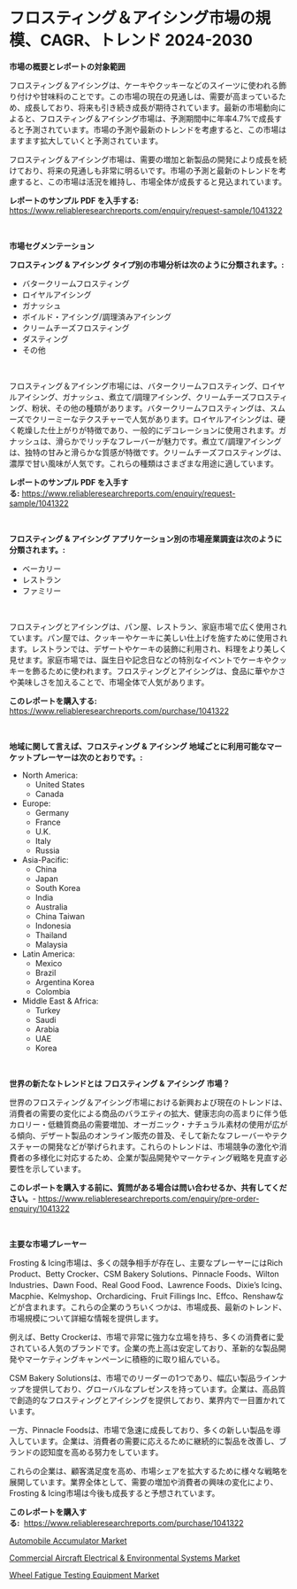 <p><h1>フロスティング＆アイシング市場の規模、CAGR、トレンド 2024-2030</h1></p><p><strong>市場の概要とレポートの対象範囲</strong></p>
<p><p>フロスティング＆アイシングは、ケーキやクッキーなどのスイーツに使われる飾り付けや甘味料のことです。この市場の現在の見通しは、需要が高まっているため、成長しており、将来も引き続き成長が期待されています。最新の市場動向によると、フロスティング＆アイシング市場は、予測期間中に年率4.7%で成長すると予測されています。市場の予測や最新のトレンドを考慮すると、この市場はますます拡大していくと予測されています。</p><p>フロスティング＆アイシング市場は、需要の増加と新製品の開発により成長を続けており、将来の見通しも非常に明るいです。市場の予測と最新のトレンドを考慮すると、この市場は活況を維持し、市場全体が成長すると見込まれています。</p></p>
<p><strong>レポートのサンプル PDF を入手する:</strong> <a href="https://www.reliableresearchreports.com/enquiry/request-sample/1041322">https://www.reliableresearchreports.com/enquiry/request-sample/1041322</a></p>
<p>&nbsp;</p>
<p><strong>市場セグメンテーション</strong></p>
<p><strong>フロスティング & アイシング タイプ別の市場分析は次のように分類されます。:</strong></p>
<p><ul><li>バタークリームフロスティング</li><li>ロイヤルアイシング</li><li>ガナッシュ</li><li>ボイルド・アイシング/調理済みアイシング</li><li>クリームチーズフロスティング</li><li>ダスティング</li><li>その他</li></ul></p>
<p>&nbsp;</p>
<p><p>フロスティング＆アイシング市場には、バタークリームフロスティング、ロイヤルアイシング、ガナッシュ、煮立て/調理アイシング、クリームチーズフロスティング、粉状、その他の種類があります。バタークリームフロスティングは、スムーズでクリーミーなテクスチャーで人気があります。ロイヤルアイシングは、硬く乾燥した仕上がりが特徴であり、一般的にデコレーションに使用されます。ガナッシュは、滑らかでリッチなフレーバーが魅力です。煮立て/調理アイシングは、独特の甘みと滑らかな質感が特徴です。クリームチーズフロスティングは、濃厚で甘い風味が人気です。これらの種類はさまざまな用途に適しています。</p></p>
<p><strong>レポートのサンプル PDF を入手する:</strong>&nbsp;<a href="https://www.reliableresearchreports.com/enquiry/request-sample/1041322">https://www.reliableresearchreports.com/enquiry/request-sample/1041322</a></p>
<p>&nbsp;</p>
<p><strong> フロスティング & アイシング アプリケーション別の市場産業調査は次のように分類されます。:</strong></p>
<p><ul><li>ベーカリー</li><li>レストラン</li><li>ファミリー</li></ul></p>
<p>&nbsp;</p>
<p><p>フロスティングとアイシングは、パン屋、レストラン、家庭市場で広く使用されています。パン屋では、クッキーやケーキに美しい仕上げを施すために使用されます。レストランでは、デザートやケーキの装飾に利用され、料理をより美しく見せます。家庭市場では、誕生日や記念日などの特別なイベントでケーキやクッキーを飾るために使われます。フロスティングとアイシングは、食品に華やかさや美味しさを加えることで、市場全体で人気があります。</p></p>
<p><strong>このレポートを購入する:</strong>&nbsp; <a href="https://www.reliableresearchreports.com/purchase/1041322">https://www.reliableresearchreports.com/purchase/1041322</a></p>
<p>&nbsp;</p>
<p><strong>地域に関して言えば、フロスティング & アイシング 地域ごとに利用可能なマーケットプレーヤーは次のとおりです。:</strong></p>
<p><ul>
    <li>
        North America:
        <ul>
            <li>United States</li>
            <li>Canada</li>
        </ul>
    </li>
    <li>
        Europe:
        <ul>
            <li>Germany</li>
            <li>France</li>
            <li>U.K.</li>
            <li>Italy</li>
            <li>Russia</li>
        </ul>
    </li>
    <li>
        Asia-Pacific:
        <ul>
            <li>China</li>
            <li>Japan</li>
            <li>South Korea</li>
            <li>India</li>
            <li>Australia</li>
            <li>China Taiwan</li>
            <li>Indonesia</li>
            <li>Thailand</li>
            <li>Malaysia</li>
        </ul>
    </li>
    <li>
        Latin America:
        <ul>
            <li>Mexico</li>
            <li>Brazil</li>
            <li>Argentina Korea</li>
            <li>Colombia</li>
        </ul>
    </li>
    <li>
        Middle East & Africa:
        <ul>
            <li>Turkey</li>
            <li>Saudi</li>
            <li>Arabia</li>
            <li>UAE</li>
            <li>Korea</li>
        </ul>
    </li>
    </ul></p>
<p>&nbsp;</p>
<p><strong>世界の新たなトレンドとは フロスティング & アイシング 市場？</strong></p>
<p><p>世界のフロスティング＆アイシング市場における新興および現在のトレンドは、消費者の需要の変化による商品のバラエティの拡大、健康志向の高まりに伴う低カロリー・低糖質商品の需要増加、オーガニック・ナチュラル素材の使用が広がる傾向、デザート製品のオンライン販売の普及、そして新たなフレーバーやテクスチャーの開発などが挙げられます。これらのトレンドは、市場競争の激化や消費者の多様化に対応するため、企業が製品開発やマーケティング戦略を見直す必要性を示しています。</p></p>
<p><strong>このレポートを購入する前に、質問がある場合は問い合わせるか、共有してください。</strong>- <a href="https://www.reliableresearchreports.com/enquiry/pre-order-enquiry/1041322">https://www.reliableresearchreports.com/enquiry/pre-order-enquiry/1041322</a></p>
<p>&nbsp;</p>
<p><strong>主要な市場プレーヤー</strong></p>
<p><p>Frosting & Icing市場は、多くの競争相手が存在し、主要なプレーヤーにはRich Product、Betty Crocker、CSM Bakery Solutions、Pinnacle Foods、Wilton Industries、Dawn Food、Real Good Food、Lawrence Foods、Dixie’s Icing、Macphie、Kelmyshop、Orchardicing、Fruit Fillings Inc、Effco、Renshawなどが含まれます。これらの企業のうちいくつかは、市場成長、最新のトレンド、市場規模について詳細な情報を提供します。</p><p>例えば、Betty Crockerは、市場で非常に強力な立場を持ち、多くの消費者に愛されている人気のブランドです。企業の売上高は安定しており、革新的な製品開発やマーケティングキャンペーンに積極的に取り組んでいる。</p><p>CSM Bakery Solutionsは、市場でのリーダーの1つであり、幅広い製品ラインナップを提供しており、グローバルなプレゼンスを持っています。企業は、高品質で創造的なフロスティングとアイシングを提供しており、業界内で一目置かれています。</p><p>一方、Pinnacle Foodsは、市場で急速に成長しており、多くの新しい製品を導入しています。企業は、消費者の需要に応えるために継続的に製品を改善し、ブランドの認知度を高める努力をしています。</p><p>これらの企業は、顧客満足度を高め、市場シェアを拡大するために様々な戦略を展開しています。業界全体として、需要の増加や消費者の興味の変化により、Frosting & Icing市場は今後も成長すると予想されています。</p></p>
<p><strong>このレポートを購入する:</strong>&nbsp;&nbsp;<a href="https://www.reliableresearchreports.com/purchase/1041322">https://www.reliableresearchreports.com/purchase/1041322</a></p>
<p><p><a href="https://github.com/shotows/Market-Research-Report-List-1/blob/main/automobile-accumulator-market.md">Automobile Accumulator Market</a></p><p><a href="https://github.com/angelajermaine/Market-Research-Report-List-2/blob/main/commercial-aircraft-electrical-environmental-systems-market.md">Commercial Aircraft Electrical & Environmental Systems Market</a></p><p><a href="https://github.com/beatblasta/Market-Research-Report-List-2/blob/main/wheel-fatigue-testing-equipment-market.md">Wheel Fatigue Testing Equipment Market</a></p></p>